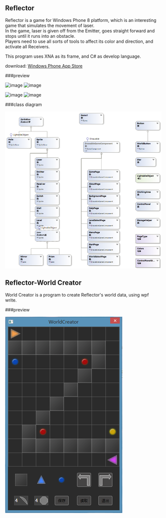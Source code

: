 Reflector
-----------

Reflector is a game for Windows Phone 8 platform, which is an interesting game that simulates the movement of laser. <br>
In the game, laser is given off from the Emitter, goes straight forward and stops until it runs into an obstacle. <br>
Players need to use all sorts of tools to affect its color and direction, and activate all Receivers. <br>

This program uses XNA as its frame, and C# as develop language. 

download: [Windows Phone App Store](http://www.windowsphone.com/zh-cn/store/app/reflector/df56136f-292f-4719-a0a2-76dd1b1144b8)

###preview

![image](http://cdn.marketplaceimages.windowsphone.com/v8/images/e70eab9f-65ac-4d2f-bbcd-d1ae6e5f0154)
![image](http://cdn.marketplaceimages.windowsphone.com/v8/images/c52a0d56-3c46-45f7-8174-067cefa46677)

![image](http://cdn.marketplaceimages.windowsphone.com/v8/images/b7ad949d-e8eb-49b7-9d73-f8975b423361)
![image](http://cdn.marketplaceimages.windowsphone.com/v8/images/dbcf23d0-5632-4230-8ae8-10b110c0d490)

###class diagram

![image](https://github.com/rugbbyli/Reflector/blob/master/Imgs/ClassDiagram.png)

Reflector-World Creator
-----------

World Creator is a program to create Reflector's world data, using wpf write.

###preview

![image](https://github.com/rugbbyli/Reflector/blob/master/Imgs/wc.png)